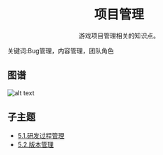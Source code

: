 <h1 align="center">项目管理</h1>
<p align="center">游戏项目管理相关的知识点。</p>
<p">关键词:Bug管理，内容管理，团队角色</p>

## 图谱
![alt text](https://github.com/gonglei007/GameDevMind/blob/main/exports/5.项目管理.png?raw=true)

## 子主题
* [5.1.研发过程管理](https://github.com/gonglei007/GameDevMind/blob/main/mds/5.1.研发过程管理.md)
* [5.2.版本管理](https://github.com/gonglei007/GameDevMind/blob/main/mds/5.1.版本管理.md)

